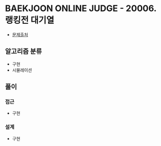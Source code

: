 # BAEKJOON ONLINE JUDGE - 20006. 랭킹전 대기열

- [문제출처](https://www.acmicpc.net/problem/20006 '20006. 랭킹전 대기열')

## 알고리즘 분류

- 구현
- 시뮬레이션

## 풀이

### 접근

- 구현

### 설계

- 구현
